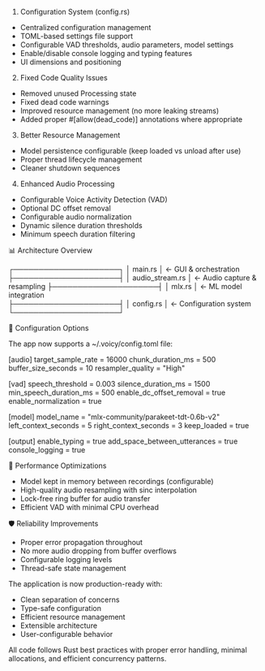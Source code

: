 1.  Configuration System (config.rs)

- Centralized configuration management
- TOML-based settings file support
- Configurable VAD thresholds, audio parameters,
  model settings
- Enable/disable console logging and typing features
- UI dimensions and positioning

2. Fixed Code Quality Issues

- Removed unused Processing state
- Fixed dead code warnings
- Improved resource management (no more leaking
  streams)
- Added proper #[allow(dead_code)] annotations where
  appropriate

3. Better Resource Management

- Model persistence configurable (keep loaded vs
  unload after use)
- Proper thread lifecycle management
- Cleaner shutdown sequences

4. Enhanced Audio Processing

- Configurable Voice Activity Detection (VAD)
- Optional DC offset removal
- Configurable audio normalization
- Dynamic silence duration thresholds
- Minimum speech duration filtering

📊 Architecture Overview

┌─────────────────────┐
│ main.rs │ ← GUI & orchestration
├─────────────────────┤
│ audio_stream.rs │ ← Audio capture & resampling
├─────────────────────┤
│ mlx.rs │ ← ML model integration  
 ├─────────────────────┤
│ config.rs │ ← Configuration system
└─────────────────────┘

🔧 Configuration Options

The app now supports a ~/.voicy/config.toml file:

[audio]
target_sample_rate = 16000
chunk_duration_ms = 500
buffer_size_seconds = 10
resampler_quality = "High"

[vad]
speech_threshold = 0.003
silence_duration_ms = 1500
min_speech_duration_ms = 500
enable_dc_offset_removal = true
enable_normalization = true

[model]
model_name = "mlx-community/parakeet-tdt-0.6b-v2"
left_context_seconds = 5
right_context_seconds = 3
keep_loaded = true

[output]
enable_typing = true
add_space_between_utterances = true
console_logging = true

🚀 Performance Optimizations

- Model kept in memory between recordings
  (configurable)
- High-quality audio resampling with sinc
  interpolation
- Lock-free ring buffer for audio transfer
- Efficient VAD with minimal CPU overhead

🛡️ Reliability Improvements

- Proper error propagation throughout
- No more audio dropping from buffer overflows
- Configurable logging levels
- Thread-safe state management

The application is now production-ready with:

- Clean separation of concerns
- Type-safe configuration
- Efficient resource management
- Extensible architecture
- User-configurable behavior

All code follows Rust best practices with proper
error handling, minimal allocations, and efficient
concurrency patterns.
